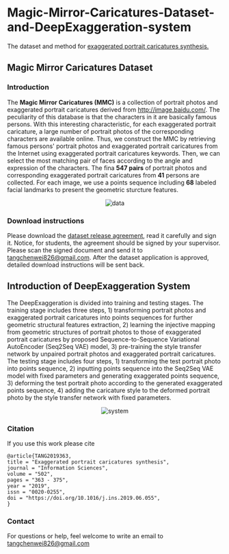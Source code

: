 # Magic-Mirror-Caricatures-Dataset-and-DeepExaggeration-system
The dataset and method for [exaggerated portrait caricatures synthesis.](https://www.sciencedirect.com/science/article/pii/S0020025519305936)
## Magic Mirror Caricatures Dataset
### Introduction
The **Magic Mirror Caricatures (MMC)** is a collection of portrait photos and exaggerated portrait caricatures derived from http://image.baidu.com/. The peculiarity of this database is that the characters in it are basically famous persons. With this interesting characteristic, for each exaggerated portrait caricature, a large number of portrait photos of the corresponding characters are available online. Thus, we construct the MMC by retrieving famous persons' portrait photos and exaggerated portrait caricatures from the Internet using exaggerated portrait caricatures keywords. Then, we can select the most matching pair of faces according to the angle and expression of the characters. The fina **547 pairs** of portrait photos and corresponding exaggerated portrait caricatures from **41** persons are collected. For each image, we use a points sequence including **68** labeled facial landmarks to present the geometric sturcture features. 
<div align=center> <img src="https://github.com/TCvivi/Magic-Mirror-Caricatures-Dataset-and-DeepExaggeration-system/blob/master/data.png" alt="data" /> </div>

### Download instructions
Please download the [dataset release agreement](https://github.com/TCvivi/Magic-Mirror-Caricatures-Dataset-and-DeepExaggeration-system/blob/master/Magic%20Mirror%20Caricatures%20Dataset%20Release%20Agreement.pdf), read it carefully and sign it. Notice, for students, the agreement should be signed by your supervisor. Please scan the signed document and send it to tangchenwei826@gmail.com. After the dataset application is approved, detailed download instructions will be sent back.

## Introduction of DeepExaggeration System
The DeepExaggeration is divided into training and testing stages. The training stage includes three steps, 1) transforming portrait photos and exaggerated portrait caricatures into points sequences for further geometric structural features extraction, 2) learning the injective mapping from geometric structures of portrait photos to those of exaggerated portrait caricatures by proposed Sequence-to-Sequence Variational AutoEncoder (Seq2Seq VAE) model, 3) pre-training the style transfer network by unpaired portrait photos and exaggerated portrait caricatures. The testing stage includes four steps, 1) transforming the test portrait photo into points sequence, 2) inputting points sequence into the Seq2Seq VAE model with fixed parameters and generating exaggerated points sequence, 3) deforming the test portrait photo according to the generated exaggerated points sequence, 4) adding the caricature style to the deformed portrait photo by the style transfer network with fixed parameters.
<div align=center> <img src="https://github.com/TCvivi/Magic-Mirror-Caricatures-Dataset-and-DeepExaggeration-system/blob/master/system.png" alt="system" /> </div>

### Citation
If you use this work please cite

    @article{TANG2019363,    
    title = "Exaggerated portrait caricatures synthesis",
    journal = "Information Sciences",    
    volume = "502",    
    pages = "363 - 375",    
    year = "2019",    
    issn = "0020-0255",    
    doi = "https://doi.org/10.1016/j.ins.2019.06.055",    
    }

### Contact
For questions or help, feel welcome to write an email to tangchenwei826@gmail.com
